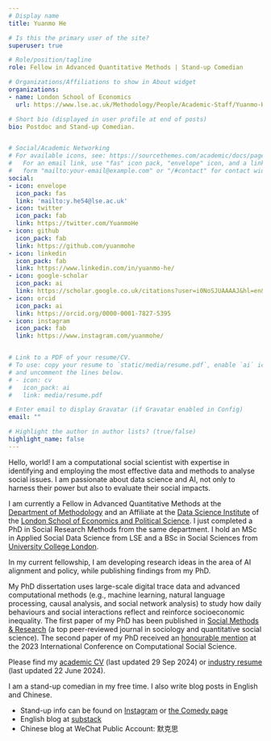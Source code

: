 ```yaml
---
# Display name
title: Yuanmo He

# Is this the primary user of the site?
superuser: true

# Role/position/tagline
role: Fellow in Advanced Quantitative Methods | Stand-up Comedian

# Organizations/Affiliations to show in About widget
organizations:
- name: London School of Economics
  url: https://www.lse.ac.uk/Methodology/People/Academic-Staff/Yuanmo-He/Yuanmo-He

# Short bio (displayed in user profile at end of posts)
bio: Postdoc and Stand-up Comedian.


# Social/Academic Networking
# For available icons, see: https://sourcethemes.com/academic/docs/page-builder/#icons
#   For an email link, use "fas" icon pack, "envelope" icon, and a link in the
#   form "mailto:your-email@example.com" or "/#contact" for contact widget.
social:
- icon: envelope
  icon_pack: fas
  link: 'mailto:y.he54@lse.ac.uk'
- icon: twitter
  icon_pack: fab
  link: https://twitter.com/YuanmoHe
- icon: github
  icon_pack: fab
  link: https://github.com/yuanmohe
- icon: linkedin
  icon_pack: fab
  link: https://www.linkedin.com/in/yuanmo-he/
- icon: google-scholar
  icon_pack: ai
  link: https://scholar.google.co.uk/citations?user=i0NoSJUAAAAJ&hl=en&oi=ao
- icon: orcid
  icon_pack: ai
  link: https://orcid.org/0000-0001-7827-5395
- icon: instagram
  icon_pack: fab
  link: https://www.instagram.com/yuanmohe/


# Link to a PDF of your resume/CV.
# To use: copy your resume to `static/media/resume.pdf`, enable `ai` icons in `params.toml`, 
# and uncomment the lines below.
# - icon: cv
#   icon_pack: ai
#   link: media/resume.pdf

# Enter email to display Gravatar (if Gravatar enabled in Config)
email: ""

# Highlight the author in author lists? (true/false)
highlight_name: false
---
```


Hello, world! I am a computational social scientist with expertise in identifying and employing the most effective data and methods to analyse social issues. I am passionate about data science and AI, not only to harness their power but also to evaluate their social impacts.

I am currently a Fellow in Advanced Quantitative Methods at the [Department of Methodology](https://www.lse.ac.uk/methodology) and an Affiliate at the [Data Science Institute](https://www.lse.ac.uk/dsi) of the [London School of Economics and Political Science](https://www.lse.ac.uk/). I just completed a PhD in Social Research Methods from the same department. I hold an MSc in Applied Social Data Science from LSE and a BSc in Social Sciences from [University College London](https://www.ucl.ac.uk/). 

In my current fellowship, I am developing research ideas in the area of AI alignment and policy, while publishing findings from my PhD.

My PhD dissertation uses large-scale digital trace data and advanced computational methods (e.g., machine learning, natural language processing, causal analysis, and social network analysis) to study how daily behaviours and social interactions reflect and reinforce socioeconomic inequality. The first paper of my PhD has been published in [Social Methods & Research](https://journals.sagepub.com/doi/10.1177/00491241231168665) (a top peer-reviewed journal in sociology and quantitative social science). The second paper of my PhD received an [honourable mention](https://ic2s2-2023.org/awards) at the 2023 International Conference on Computational Social Science.

Please find my [academic CV](/uploads/Yuanmo_He_Academic_CV.pdf) (last updated 29 Sep 2024) or [industry resume](/uploads/YuanmoHe_resume.pdf) (last updated 22 June 2024).

I am a stand-up comedian in my free time. I also write blog posts in English and Chinese.
- Stand-up info can be found on [Instagram](https://www.instagram.com/yuanmohe/) or [the Comedy page](https://yuanmohe.com/comedy/)
- English blog at [substack](https://yuanmohe.substack.com)
- Chinese blog at WeChat Public Account: 默克思

